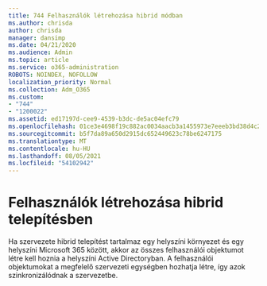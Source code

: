 ```yaml
---
title: 744 Felhasználók létrehozása hibrid módban
ms.author: chrisda
author: chrisda
manager: dansimp
ms.date: 04/21/2020
ms.audience: Admin
ms.topic: article
ms.service: o365-administration
ROBOTS: NOINDEX, NOFOLLOW
localization_priority: Normal
ms.collection: Adm_O365
ms.custom:
- "744"
- "1200022"
ms.assetid: ed17197d-cee9-4539-b3dc-de5ac04efc79
ms.openlocfilehash: 01ce3e4698f19c882ac0034aacb3a1455973e7eeeb3bd38d4c28a0070d739405
ms.sourcegitcommit: b5f7da89a650d2915dc652449623c78be6247175
ms.translationtype: MT
ms.contentlocale: hu-HU
ms.lasthandoff: 08/05/2021
ms.locfileid: "54102942"
---
```

# <a name="create-users-in-hybrid-deployments"></a>Felhasználók létrehozása hibrid telepítésben

Ha szervezete hibrid telepítést tartalmaz egy helyszíni környezet és egy helyszíni Microsoft 365 között, akkor az összes felhasználói objektumot létre kell hoznia a helyszíni Active Directoryban. A felhasználói objektumokat a megfelelő szervezeti egységben hozhatja létre, így azok szinkronizálódnak a szervezetbe.
